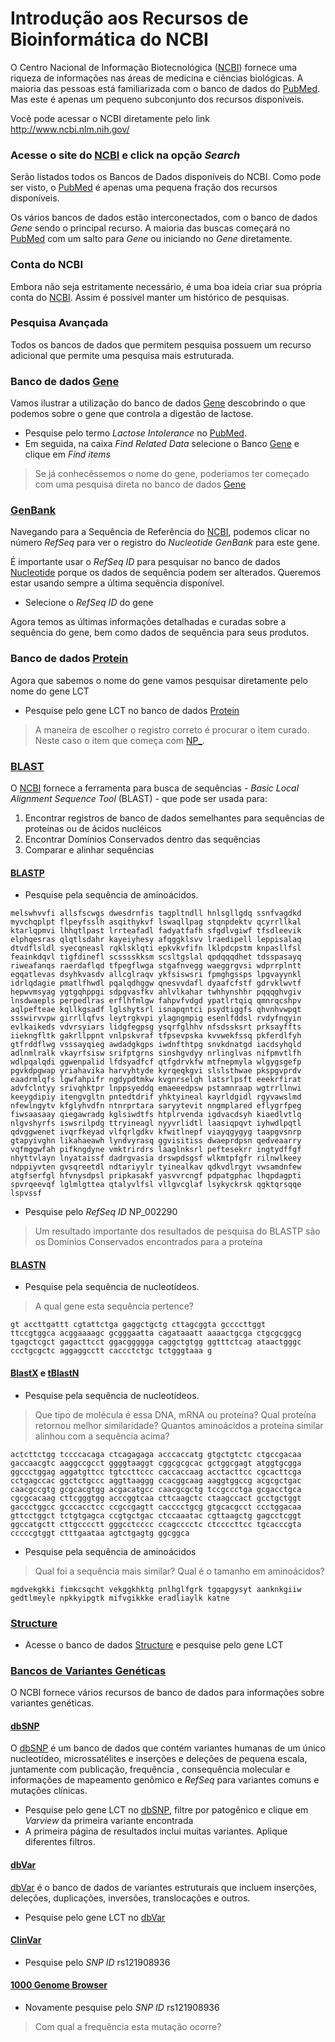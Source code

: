 # Introdução aos Recursos de Bioinformática do NCBI

O Centro Nacional de Informação Biotecnológica ([NCBI](https://www.ncbi.nlm.nih.gov/)) fornece uma riqueza de informações nas áreas de medicina e ciências biológicas. A maioria das pessoas está familiarizada com o banco de dados do [PubMed](https://www.ncbi.nlm.nih.gov/pubmed/). Mas este é apenas um pequeno subconjunto dos recursos disponíveis.

Você pode acessar o NCBI diretamente pelo link http://www.ncbi.nlm.nih.gov/

### Acesse o site do [NCBI](http://www.ncbi.nlm.nih.gov/) e click na opção *Search*

Serão listados todos os Bancos de Dados disponíveis do NCBI. Como pode ser visto, o [PubMed](https://www.ncbi.nlm.nih.gov/pubmed/) é apenas uma pequena fração dos recursos disponíveis.

Os vários bancos de dados estão interconectados, com o banco de dados *Gene* sendo o principal recurso. A maioria das buscas começará no [PubMed](https://www.ncbi.nlm.nih.gov/pubmed/) com um salto para *Gene* ou iniciando no *Gene* diretamente.

### Conta do NCBI

Embora não seja estritamente necessário, é uma boa ideia criar sua própria conta do [NCBI](https://www.ncbi.nlm.nih.gov/). Assim é possível manter um histórico de pesquisas.

### Pesquisa Avançada

Todos os bancos de dados que permitem pesquisa possuem um recurso adicional que permite uma pesquisa mais estruturada.

### Banco de dados [Gene](https://www.ncbi.nlm.nih.gov/gene/)

Vamos ilustrar a utilização do banco de dados [Gene](https://www.ncbi.nlm.nih.gov/gene/) descobrindo o que podemos sobre o gene que controla a digestão de lactose.

* Pesquise pelo termo *Lactose Intolerance* no [PubMed](https://www.ncbi.nlm.nih.gov/pubmed/).
* Em seguida, na caixa *Find Related Data* selecione o Banco [Gene](https://www.ncbi.nlm.nih.gov/gene/) e clique em *Find items*

> Se já conhecêssemos o nome do gene, poderíamos ter começado com uma pesquisa direta no banco de dados [Gene](https://www.ncbi.nlm.nih.gov/gene/)

### [GenBank](https://www.ncbi.nlm.nih.gov/genbank/)

Navegando para a Sequência de Referência do [NCBI](https://www.ncbi.nlm.nih.gov/), podemos clicar no número *RefSeq* para ver o registro do *Nucleotide GenBank* para este gene.

É importante usar o *RefSeq ID* para pesquisar no banco de dados [Nucleotide](https://www.ncbi.nlm.nih.gov/nuccore/) porque os dados de sequência podem ser alterados. Queremos estar usando sempre a última sequência disponível. 

* Selecione o *RefSeq ID* do gene

Agora temos as últimas informações detalhadas e curadas sobre a sequência do gene, bem como dados de sequência para seus produtos.


### Banco de dados [Protein](https://www.ncbi.nlm.nih.gov/protein/)

Agora que sabemos o nome do gene vamos pesquisar diretamente pelo nome do gene LCT

* Pesquise pelo gene LCT no banco de dados [Protein](https://www.ncbi.nlm.nih.gov/protein/)

> A maneira de escolher o registro correto é procurar o item curado. Neste caso o item que começa com [NP_](https://en.wikipedia.org/wiki/RefSeq).


### [BLAST](http://blast.ncbi.nlm.nih.gov/)

O [NCBI](https://www.ncbi.nlm.nih.gov/) fornece a ferramenta para busca de sequências - *Basic Local Alignment Sequence Tool* (BLAST) - que pode ser usada para:

1. Encontrar registros de banco de dados semelhantes para sequências de proteínas ou de ácidos nucléicos
2. Encontrar Domínios Conservados dentro das sequências
3. Comparar e alinhar sequências

#### [BLASTP](https://blast.ncbi.nlm.nih.gov/Blast.cgi?PROGRAM=blastp&PAGE_TYPE=BlastSearch&LINK_LOC=blasthome)

* Pesquise pela sequência de aminoácidos.

```
melswhvvfi allsfscwgs dwesdrnfis tagpltndll hnlsgllgdq ssnfvagdkd
myvchqplpt flpeyfsslh asqithykvf lswaqllpag stqnpdektv qcyrrllkal
ktarlqpmvi lhhqtlpast lrrteafadl fadyatfafh sfgdlvgiwf tfsdleevik
elphqesras qlqtlsdahr kayeiyhesy afqggklsvv lraedipell leppisalaq
dtvdflsldl syecqneasl rqklsklqti epkvkvfifn lklpdcpstm knpasllfsl
feainkdqvl tigfdinefl scsssskksm scsltgslal qpdqqqdhet tdsspasayq
riweafanqs raerdaflqd tfpegflwga stgafnvegg waeggrgvsi wdprrplntt
egqatlevas dsyhkvasdv allcglraqv ykfsiswsri fpmghgssps lpgvayynkl
idrlqdagie pmatlfhwdl pqalqdhggw qnesvvdafl dyaafcfstf gdrvklwvtf
hepwvmsyag ygtgqhppgi sdpgvasfkv ahlvlkahar twhhynshhr pqqqghvgiv
lnsdwaepls perpedlras erflhfmlgw fahpvfvdgd ypatlrtqiq qmnrqcshpv
aqlpefteae kqllkgsadf lglshytsrl isnapqntci psydtiggfs qhvnhvwpqt
ssswirvvpw girrllqfvs leytrgkvpi ylagngmpig esenlfddsl rvdyfnqyin
evlkaikeds vdvrsyiars lidgfegpsg ysqrfglhhv nfsdssksrt prksayffts
iiekngfltk gakrllppnt vnlpskvraf tfpsevpska kvvwekfssq pkferdlfyh
gtfrddflwg vsssayqieg awdadgkgps iwdnfthtpg snvkdnatgd iacdsyhqld
adlnmlralk vkayrfsisw srifptgrns sinshgvdyy nrlinglvas nifpmvtlfh
wdlpqalqdi ggwenpalid lfdsyadfcf qtfgdrvkfw mtfnepmyla wlgygsgefp
pgvkdpgwap yriahavika harvyhtyde kyrqeqkgvi slslsthwae pkspgvprdv
eaadrmlqfs lgwfahpifr ngdypdtmkw kvgnrselqh latsrlpsft eeekrfirat
advfclntyy srivqhktpr lnppsyeddq emaeeedpsw pstamnraap wgtrrllnwi
keeygdipiy itengvgltn pntedtdrif yhktyineal kayrldgidl rgyvawslmd
nfewlngytv kfglyhvdfn ntnrprtara saryytevit nngmplared eflygrfpeg
fiwsaasaay qiegawradg kglsiwdtfs htplrvenda igdvacdsyh kiaedlvtlq
nlgvshyrfs iswsrilpdg ttryineagl nyyvrlidtl laasiqpqvt iyhwdlpqtl
qdvggwenet ivqrfkeyad vlfqrlgdkv kfwitlnepf viayqgygyg taapgvsnrp
gtapyivghn likahaeawh lyndvyrasq ggvisitiss dwaeprdpsn qedveaarry
vqfmggwfah pifkngdyne vmktrirdrs laaglnksrl peftesekrr ingtydffgf
nhyttvlayn lnyataissf dadrgvasia drswpdsgsf wlkmtpfgfr rilnwlkeey
ndppiyvten gvsqreetdl ndtariyylr tyinealkav qdkvdlrgyt vwsamdnfew
atgfserfgl hfvnysdpsl pripkasakf yasvvrcngf pdpatgphac lhqpdagpti
spvrqeevqf lglmlgttea qtalyvlfsl vllgvcglaf lsykyckrsk qgktqrsqqe
lspvssf
```

* Pesquise pelo *RefSeq ID* NP_002290

> Um resultado importante dos resultados de pesquisa do BLASTP são os Domínios Conservados encontrados para a proteína

#### [BLASTN](https://blast.ncbi.nlm.nih.gov/Blast.cgi?PROGRAM=blastn&PAGE_TYPE=BlastSearch&LINK_LOC=blasthome)

* Pesquise pela sequência de nucleotídeos. 
> A qual gene esta sequência pertence?

```
gt accttgattt cgtattctga gaggctgctg cttagcggta gccccttggt 
ttccgtggca acggaaaagc gcgggaatta cagataaatt aaaactgcga ctgcgcggcg 
tgagctcgct gagacttcct ggacggggga caggctgtgg ggtttctcag ataactgggc 
ccctgcgctc aggaggcctt caccctctgc tctgggtaaa g
```



#### [BlastX](https://blast.ncbi.nlm.nih.gov/Blast.cgi?PROGRAM=blastx&PAGE_TYPE=BlastSearch&LINK_LOC=blasthome) e [tBlastN](https://blast.ncbi.nlm.nih.gov/Blast.cgi?PROGRAM=tblastn&PAGE_TYPE=BlastSearch&LINK_LOC=blasthome)

* Pesquise pela sequência de nucleotídeos. 

> Que tipo de molécula é essa DNA, mRNA ou proteína? 
> Qual proteína retornou melhor similaridade? 
> Quantos aminoácidos a proteína similar alinhou com a sequência acima?

``` 
actcttctgg tccccacaga ctcagagaga acccaccatg gtgctgtctc ctgccgacaa
gaccaacgtc aaggccgcct ggggtaaggt cggcgcgcac gctggcgagt atggtgcgga
ggccctggag aggatgttcc tgtccttccc caccaccaag acctacttcc cgcacttcga
cctgagccac ggctctgccc aggttaaggg ccacggcaag aaggtggccg acgcgctgac
caacgccgtg gcgcacgtgg acgacatgcc caacgcgctg tccgccctga gcgacctgca
cgcgcacaag cttcgggtgg acccggtcaa cttcaagctc ctaagccact gcctgctggt
gaccctggcc gcccacctcc ccgccgagtt cacccctgcg gtgcacgcct ccctggacaa
gttcctggct tctgtgagca ccgtgctgac ctccaaatac cgttaagctg gagcctcggt
ggccatgctt cttgcccctt gggcctcccc ccagcccctc ctccccttcc tgcacccgta
cccccgtggt ctttgaataa agtctgagtg ggcggca
```

* Pesquise pela sequência de aminoácidos

> Qual foi a sequência mais similar?
> Qual é o tamanho em aminoácidos?

```
mgdvekgkki fimkcsqcht vekggkhktg pnlhglfgrk tgqapgysyt aanknkgiiw
gedtlmeyle npkkyipgtk mifvgikkke eradliaylk katne
```

### [Structure](https://www.ncbi.nlm.nih.gov/structure)

* Acesse o banco de dados [Structure](https://www.ncbi.nlm.nih.gov/structure) e pesquise pelo gene LCT


### [Bancos de Variantes Genéticas](https://www.ncbi.nlm.nih.gov/guide/variation/)

O NCBI fornece vários recursos de banco de dados para informações sobre variantes genéticas.

#### [dbSNP](https://www.ncbi.nlm.nih.gov/snp/)

O [dbSNP](https://www.ncbi.nlm.nih.gov/snp/) é um banco de dados que contém variantes humanas de um único nucleotídeo, microssatélites e inserções e deleções de pequena escala, juntamente com publicação, frequência , consequência molecular e informações de mapeamento genômico e *RefSeq* para variantes comuns e mutações clínicas.


* Pesquise pelo gene LCT no [dbSNP](https://www.ncbi.nlm.nih.gov/snp/), filtre por patogênico e clique em *Varview* da primeira variante encontrada
* A primeira página de resultados inclui muitas variantes. Aplique diferentes filtros.

#### [dbVar](https://www.ncbi.nlm.nih.gov/dbvar/)

[dbVar](https://www.ncbi.nlm.nih.gov/dbvar/) é o banco de dados de variantes estruturais que incluem inserções, deleções, duplicações, inversões, translocações e outros.

* Pesquise pelo gene LCT no [dbVar](https://www.ncbi.nlm.nih.gov/dbvar/)

#### [ClinVar](https://www.ncbi.nlm.nih.gov/clinvar/)

* Pesquise pelo *SNP ID* rs121908936

#### [1000 Genome Browser](https://www.ncbi.nlm.nih.gov/variation/tools/1000genomes/)

* Novamente pesquise pelo *SNP ID* rs121908936

> Com qual a frequência esta mutação ocorre?




